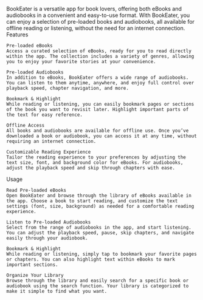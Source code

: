 BookEater is a versatile app for book lovers, offering both eBooks and audiobooks in a convenient and easy-to-use format. With BookEater, you can enjoy a selection of pre-loaded books and audiobooks, all available for offline reading or listening, without the need for an internet connection.
Features

    Pre-loaded eBooks
    Access a curated selection of eBooks, ready for you to read directly within the app. The collection includes a variety of genres, allowing you to enjoy your favorite stories at your convenience.

    Pre-loaded Audiobooks
    In addition to eBooks, BookEater offers a wide range of audiobooks. You can listen to them anytime, anywhere, and enjoy full control over playback speed, chapter navigation, and more.

    Bookmark & Highlight
    While reading or listening, you can easily bookmark pages or sections of the book you want to revisit later. Highlight important parts of the text for easy reference.

    Offline Access
    All books and audiobooks are available for offline use. Once you’ve downloaded a book or audiobook, you can access it at any time, without requiring an internet connection.

    Customizable Reading Experience
    Tailor the reading experience to your preferences by adjusting the text size, font, and background color for eBooks. For audiobooks, adjust the playback speed and skip through chapters with ease.

Usage

    Read Pre-loaded eBooks
    Open BookEater and browse through the library of eBooks available in the app. Choose a book to start reading, and customize the text settings (font, size, background) as needed for a comfortable reading experience.

    Listen to Pre-loaded Audiobooks
    Select from the range of audiobooks in the app, and start listening. You can adjust the playback speed, pause, skip chapters, and navigate easily through your audiobook.

    Bookmark & Highlight
    While reading or listening, simply tap to bookmark your favorite pages or chapters. You can also highlight text within eBooks to mark important sections.

    Organize Your Library
    Browse through the library and easily search for a specific book or audiobook using the search function. Your library is categorized to make it simple to find what you want.